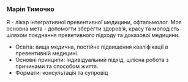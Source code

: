 ### Марія Тимочко

Я - лікар інтегративної превентивної медицини, офтальмолог.
Моя основна мета - допомогти зберегти здоровʼя, красу та молодість шляхом поєднання преветивного підходу та доказової медицини. 

- Освіта: вища медична, постійне підвищення кваліфікації в превентивній медицині.
- Основні принципи: індивідуальний підхід, цілісна робота з причинами та способом життя.
- Формати: консультація та супровід




